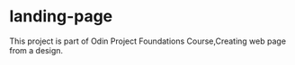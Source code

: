 # landing-page

This project is part of Odin Project Foundations Course,Creating web page 
from a design.
